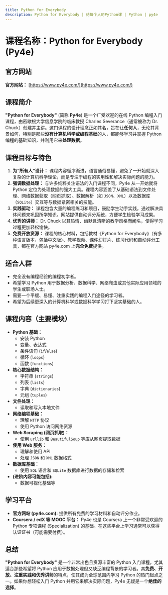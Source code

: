 ```yaml
---
title: Python for Everybody 
description: Python for Everybody | 给每个人的Python课 | Python | py4e
---
```


# 课程名称：Python for Everybody (Py4e)

## 官方网站

**官方网站：** [https://www.py4e.com/](https://www.py4e.com/)

## 课程简介

**"Python for Everybody"** (简称 **Py4e**) 是一个广受欢迎的在线 Python 编程入门课程，由密歇根大学信息学院的临床教授 Charles Severance（通常被称为 Dr. Chuck）创建并主讲。这门课程的设计理念正如其名，旨在让**任何人**，无论其背景如何，特别是那些**没有计算机科学或编程基础**的人，都能够学习并掌握 Python 编程的基础知识，并利用它来**处理数据**。

## 课程目标与特色

1.  **为“所有人”设计：** 课程内容循序渐进，语言通俗易懂，避免了一开始就深入复杂的计算机科学理论，而是专注于编程的实用性和解决实际问题的能力。
2.  **强调数据处理：** 与许多纯粹关注语法的入门课程不同，Py4e 从一开始就将 Python 定位为处理数据的强大工具。课程内容涵盖了从基础语法到文件处理、网络数据获取（网页抓取）、数据解析（如 `JSON`、`XML`）以及数据库（`SQLite`）交互等与数据紧密相关的技能。
3.  **实践驱动：** 课程包含大量的编程练习和项目，鼓励学生动手实践，通过解决具体问题来巩固所学知识。网站提供自动评分系统，方便学生检验学习成果。
4.  **优秀的讲师：** Dr. Chuck 以其热情、幽默且清晰的教学风格而闻名，使得学习过程更加轻松愉快。
5.  **免费开放资源：** 课程的核心材料，包括教材《Python for Everybody》（有多种语言版本，包括中文版）、教学视频、课件幻灯片、练习代码和自动评分工具，都在官方网站 py4e.com 上**完全免费**提供。

## 适合人群

*   完全没有编程经验的编程初学者。
*   希望学习 Python 用于数据分析、数据科学、网络爬虫或其他实际应用领域的学生或职场人士。
*   需要一个平缓、易懂、注重实践的编程入门途径的学习者。
*   希望为后续更深入的计算机科学或数据科学学习打下坚实基础的人。

## 课程内容（主要模块）

*   **Python 基础：**
    *   安装 Python
    *   变量、表达式
    *   条件语句 (`if`/`else`)
    *   循环 (`loops`)
    *   函数 (`functions`)
*   **核心数据结构：**
    *   字符串 (`strings`)
    *   列表 (`lists`)
    *   字典 (`dictionaries`)
    *   元组 (`tuples`)
*   **文件处理：**
    *   读取和写入本地文件
*   **网络编程基础：**
    *   理解 `HTTP` 协议
    *   使用 Python 访问网络资源
*   **Web Scraping (网页抓取)：**
    *   使用 `urllib` 和 `BeautifulSoup` 等库从网页提取数据
*   **使用 Web 服务：**
    *   理解和使用 API
    *   处理 `JSON` 和 `XML` 数据格式
*   **数据库基础：**
    *   使用 `SQL` 语言和 `SQLite` 数据库进行数据的存储和检索
*   **(进阶内容可能包括):**
    *   数据可视化基础等

## 学习平台

*   **官方网站 (py4e.com):** 提供所有免费的学习材料和自动评分作业。
*   **Coursera / edX 等 MOOC 平台：** Py4e 也是 Coursera 上一个非常受欢迎的 Python 专项课程 (Specialization) 的基础。在这些平台上学习通常可以获得认证证书（可能需要付费）。

## 总结

**"Python for Everybody"** 是一个非常出色且资源丰富的 Python 入门课程，尤其适合那些希望将 Python 应用于数据处理但又缺乏编程背景的学习者。其**免费、开放、注重实践和优秀讲师**的特点，使其成为全球范围内学习 Python 的热门起点之一。如果你想轻松入门 Python 并用它来解决实际问题，Py4e 无疑是一个**绝佳的选择**。
